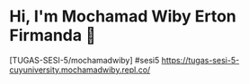 # Hi, I'm Mochamad Wiby Erton Firmanda 👋

<a>[TUGAS-SESI-5/mochamadwiby] #sesi5 https://tugas-sesi-5-cuyuniversity.mochamadwiby.repl.co/</a>
